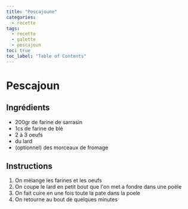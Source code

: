 ```yaml
---
title: "Pescajoune"
categories:
  - recette
tags:
  - recette
  - galette
  - pescajoun
toc: true
toc_label: "Table of Contents"
---
```


# Pescajoun

## Ingrédients

- 200gr de farine de sarrasin
- 1cs de farine de blé
- 2 à 3 oeufs
- du lard
- (optionnel) des morceaux de fromage 

## Instructions

1. On mélange les farines et les oeufs
1. On coupe le lard en petit bout que l'on met a fondre dans une poële
1. On fait cuire en une fois toute la pate dans la poele
1. On retourne au bout de quelques minutes

